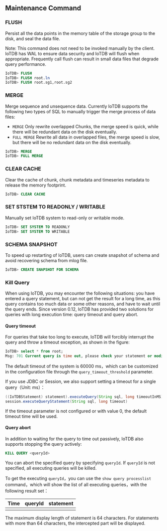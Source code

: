 <!--

    Licensed to the Apache Software Foundation (ASF) under one
    or more contributor license agreements.  See the NOTICE file
    distributed with this work for additional information
    regarding copyright ownership.  The ASF licenses this file
    to you under the Apache License, Version 2.0 (the
    "License"); you may not use this file except in compliance
    with the License.  You may obtain a copy of the License at
    
        http://www.apache.org/licenses/LICENSE-2.0
    
    Unless required by applicable law or agreed to in writing,
    software distributed under the License is distributed on an
    "AS IS" BASIS, WITHOUT WARRANTIES OR CONDITIONS OF ANY
    KIND, either express or implied.  See the License for the
    specific language governing permissions and limitations
    under the License.

-->
## Maintenance Command
### FLUSH

Persist all the data points in the memory table of the storage group to the disk, and seal the data file.

Note: This command does not need to be invoked manually by the client. IoTDB has WAL to ensure data security 
and IoTDB will flush when appropriate.
Frequently call flush can result in small data files that degrade query performance.

```sql
IoTDB> FLUSH 
IoTDB> FLUSH root.ln
IoTDB> FLUSH root.sg1,root.sg2
```

### MERGE

Merge sequence and unsequence data. Currently IoTDB supports the following two types of SQL to manually trigger the merge process of data files:

* `MERGE` Only rewrite overlapped Chunks, the merge speed is quick, while there will be redundant data on the disk eventually.
* `FULL MERGE` Rewrite all data in overlapped files, the merge speed is slow, but there will be no redundant data on the disk eventually.

```sql
IoTDB> MERGE
IoTDB> FULL MERGE
```

### CLEAR CACHE

Clear the cache of chunk, chunk metadata and timeseries metadata to release the memory footprint.

```sql
IoTDB> CLEAR CACHE
```

### SET STSTEM TO READONLY / WRITABLE

Manually set IoTDB system to read-only or writable mode.

```sql
IoTDB> SET SYSTEM TO READONLY
IoTDB> SET SYSTEM TO WRITABLE
```

### SCHEMA SNAPSHOT

To speed up restarting of IoTDB, users can create snapshot of schema and avoid recovering schema from mlog file.

```sql
IoTDB> CREATE SNAPSHOT FOR SCHEMA
```


### Kill Query

When using IoTDB, you may encounter the following situations: you have entered a query statement, but can not get the result for a long time, as this query contains too much data or some other reasons, and have to wait until the query ends.
Since version 0.12, IoTDB has provided two solutions for queries with long execution time: query timeout and query abort.

#### Query timeout

For queries that take too long to execute, IoTDB will forcibly interrupt the query and throw a timeout exception, as shown in the figure: 

```sql
IoTDB> select * from root;
Msg: 701 Current query is time out, please check your statement or modify timeout parameter.
```

The default timeout of the system is 60000 ms，which can be customized in the configuration file through the `query_timeout_threshold` parameter.

If you use JDBC or Session, we also support setting a timeout for a single query（Unit: ms）：

```java
((IoTDBStatement) statement).executeQuery(String sql, long timeoutInMS)
session.executeQueryStatement(String sql, long timeout)
```

If the timeout parameter is not configured or with value 0, the default timeout time will be used.

#### Query abort

In addition to waiting for the query to time out passively, IoTDB also supports stopping the query actively:

```sql
KILL QUERY <queryId>
```

You can abort the specified query by specifying `queryId`. If `queryId` is not specified, all executing queries will be killed.

To get the executing `queryId`，you can use the `show query processlist` command，which will show the list of all executing queries，with the following result set：

| Time | queryId | statement |
| ---- | ------- | --------- |
|      |         |           |

The maximum display length of statement is 64 characters. For statements with more than 64 characters, the intercepted part will be displayed.